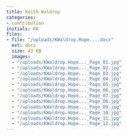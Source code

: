 ```yaml
---
title: Keith Waldrop
categories:
- contribution
initials: KW
files:
- file: "/uploads/KWaldrop.Hope....docx"
  ext: docx
  size: 43 KB
  images:
  - "/uploads/KWaldrop.Hope..._Page_01.jpg"
  - "/uploads/KWaldrop.Hope..._Page_02.jpg"
  - "/uploads/KWaldrop.Hope..._Page_03.jpg"
  - "/uploads/KWaldrop.Hope..._Page_04.jpg"
  - "/uploads/KWaldrop.Hope..._Page_05.jpg"
  - "/uploads/KWaldrop.Hope..._Page_06.jpg"
  - "/uploads/KWaldrop.Hope..._Page_07.jpg"
  - "/uploads/KWaldrop.Hope..._Page_08.jpg"
  - "/uploads/KWaldrop.Hope..._Page_09.jpg"
  - "/uploads/KWaldrop.Hope..._Page_10.jpg"
  - "/uploads/KWaldrop.Hope..._Page_11.jpg"
  - "/uploads/KWaldrop.Hope..._Page_12.jpg"
---
```


